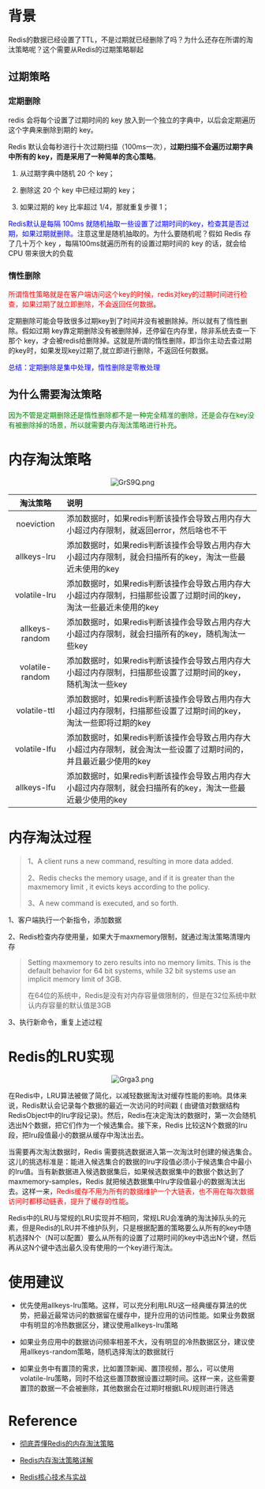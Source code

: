 # 背景

Redis的数据已经设置了TTL，不是过期就已经删除了吗？为什么还存在所谓的淘汰策略呢？这个需要从Redis的过期策略聊起

## 过期策略

### 定期删除

redis 会将每个设置了过期时间的 key 放入到一个独立的字典中，以后会定期遍历这个字典来删除到期的 key。

Redis 默认会每秒进行十次过期扫描（100ms一次），**过期扫描不会遍历过期字典中所有的 key，而是采用了一种简单的贪心策略**。

1. 从过期字典中随机 20 个 key；

2. 删除这 20 个 key 中已经过期的 key；

3. 如果过期的 key 比率超过 1/4，那就重复步骤 1；

<span style="color:blue">Redis默认是每隔 100ms 就随机抽取一些设置了过期时间的key，检查其是否过期，如果过期就删除</span>。注意这里是随机抽取的。为什么要随机呢？假如 Redis 存了几十万个 key ，每隔100ms就遍历所有的设置过期时间的 key 的话，就会给 CPU 带来很大的负载

### 惰性删除

<span style="color:red">所谓惰性策略就是在客户端访问这个key的时候，redis对key的过期时间进行检查，如果过期了就立即删除，不会返回任何数据</span>。

定期删除可能会导致很多过期key到了时间并没有被删除掉。所以就有了惰性删除。假如过期 key靠定期删除没有被删除掉，还停留在内存里，除非系统去查一下那个 key，才会被redis给删除掉。这就是所谓的惰性删除，即当你主动去查过期的key时，如果发现key过期了,就立即进行删除，不返回任何数据。

<span style="color:blue">总结：定期删除是集中处理，惰性删除是零散处理</span>

## 为什么需要淘汰策略

<span style="color:green">因为不管是定期删除还是惰性删除都不是一种完全精准的删除，还是会存在key没有被删除掉的场景，所以就需要内存淘汰策略进行补充</span>。

# 内存淘汰策略

<center><img src="https://ss.im5i.com/2021/07/28/GrS9Q.png" alt="GrS9Q.png" border="0" /></center>

|    淘汰策略     | 说明                                                         |
| :-------------: | :----------------------------------------------------------- |
|   noeviction    | 添加数据时，如果redis判断该操作会导致占用内存大小超过内存限制，就返回error，然后啥也不干 |
|   allkeys-lru   | 添加数据时，如果redis判断该操作会导致占用内存大小超过内存限制，就会扫描所有的key，淘汰一些最近未使用的key |
|  volatile-lru   | 添加数据时，如果redis判断该操作会导致占用内存大小超过内存限制，扫描那些设置了过期时间的key，淘汰一些最近未使用的key |
| allkeys-random  | 添加数据时，如果redis判断该操作会导致占用内存大小超过内存限制，就会扫描所有的key，随机淘汰一些key |
| volatile-random | 添加数据时，如果redis判断该操作会导致占用内存大小超过内存限制，扫描那些设置了过期时间的key，随机淘汰一些key |
|  volatile-ttl   | 添加数据时，如果redis判断该操作会导致占用内存大小超过内存限制，扫描那些设置了过期时间的key，淘汰一些即将过期的key |
|  volatile-lfu   | 添加数据时，如果redis判断该操作会导致占用内存大小超过内存限制，就会淘汰一些设置了过期时间的，并且最近最少使用的key |
|   allkeys-lfu   | 添加数据时，如果redis判断该操作会导致占用内存大小超过内存限制，就会扫描所有的key，淘汰一些最近最少使用的key |

# 内存淘汰过程

> 1、A client runs a new command, resulting in more data added.
>
> 2、Redis checks the memory usage, and if it is greater than the maxmemory limit , it evicts keys according to the policy.
>
> 3、A new command is executed, and so forth.

1、客户端执行一个新指令，添加数据

2、Redis检查内存使用量，如果大于maxmemory限制，就通过淘汰策略清理内存

> Setting maxmemory to zero results into no memory limits. This is the default behavior for 64 bit systems, while 32 bit systems use an implicit memory limit of 3GB.
>
> 在64位的系统中，Redis是没有对内存容量做限制的，但是在32位系统中默认内存容量的默认值是3GB

3、执行新命令，重复上述过程

# Redis的LRU实现

<center><img src="https://ss.im5i.com/2021/07/28/Grga3.png" alt="Grga3.png" border="0" /></center>

在Redis中，LRU算法被做了简化，以减轻数据淘汰对缓存性能的影响。具体来说，Redis默认会记录每个数据的最近一次访问的时间戳 ( 由键值对数据结构RedisObject中的Iru字段记录)。然后，Redis在决定淘汰的数据时，第一次会随机选出N个数据，把它们作为一个候选集合。接下来，Redis 比较这N个数据的Iru段，把Iru段值最小的数据从缓存中淘汰出去。

当需要再次淘汰数据时，Redis 需要挑选数据进入第一次淘汰时创建的候选集合。这儿的挑选标准是：能进入候选集合的数据的Iru字段值必须小于候选集合中最小的Iru值。当有新数据进入候选数据集后，如果候选数据集中的数据个数达到了maxmemory-samples，Redis 就把候选数据集中Iru字段值最小的数据淘汰出去。这样一来，<span style="color:red">Redis缓存不用为所有的数据维护一个大链表，也不用在每次数据访问时都移动链表，提升了缓存的性能</span>。

Redis中的LRU与常规的LRU实现并不相同，常规LRU会准确的淘汰掉队头的元素，但是Redis的LRU并不维护队列，只是根据配置的策略要么从所有的key中随机选择N个（N可以配置）要么从所有的设置了过期时间的key中选出N个键，然后再从这N个键中选出最久没有使用的一个key进行淘汰。

# 使用建议

- 优先使用allkeys-lru策略。这样，可以充分利用LRU这一经典缓存算法的优势，把最近最常访问的数据留在缓存中，提升应用的访问性能。如果业务数据中有明显的冷热数据区分，建议使用allkeys-lru策略

- 如果业务应用中的数据访问频率相差不大，没有明显的冷热数据区分，建议使用allkeys-random策略，随机选择淘汰的数据就行

- 如果业务中有置顶的需求，比如置顶新闻、置顶视频，那么，可以使用volatile-lru策略，同时不给这些置顶数据设置过期时间。这样一来，这些需要置顶的数据一不会被删除，其他数据会在过期时根据LRU规则进行筛选

# Reference

- [彻底弄懂Redis的内存淘汰策略](https://zhuanlan.zhihu.com/p/105587132)
- [Redis内存淘汰策略详解](https://blog.csdn.net/henry_yang2018/article/details/107916516)

- [Redis核心技术与实战](https://time.geekbang.org/column/intro/100056701)